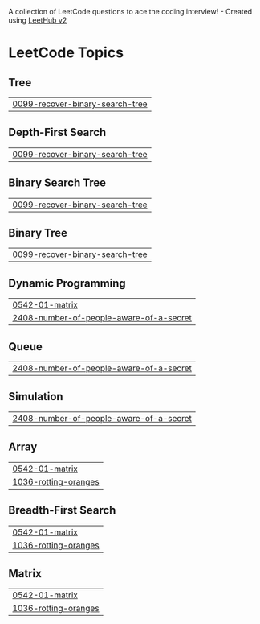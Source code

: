 A collection of LeetCode questions to ace the coding interview! - Created using [LeetHub v2](https://github.com/arunbhardwaj/LeetHub-2.0)
<!---LeetCode Topics Start-->
# LeetCode Topics
## Tree
|  |
| ------- |
| [0099-recover-binary-search-tree](https://github.com/VinodRathod1/DSA_Algo/tree/master/0099-recover-binary-search-tree) |
## Depth-First Search
|  |
| ------- |
| [0099-recover-binary-search-tree](https://github.com/VinodRathod1/DSA_Algo/tree/master/0099-recover-binary-search-tree) |
## Binary Search Tree
|  |
| ------- |
| [0099-recover-binary-search-tree](https://github.com/VinodRathod1/DSA_Algo/tree/master/0099-recover-binary-search-tree) |
## Binary Tree
|  |
| ------- |
| [0099-recover-binary-search-tree](https://github.com/VinodRathod1/DSA_Algo/tree/master/0099-recover-binary-search-tree) |
## Dynamic Programming
|  |
| ------- |
| [0542-01-matrix](https://github.com/VinodRathod1/DSA_Algo/tree/master/0542-01-matrix) |
| [2408-number-of-people-aware-of-a-secret](https://github.com/VinodRathod1/DSA_Algo/tree/master/2408-number-of-people-aware-of-a-secret) |
## Queue
|  |
| ------- |
| [2408-number-of-people-aware-of-a-secret](https://github.com/VinodRathod1/DSA_Algo/tree/master/2408-number-of-people-aware-of-a-secret) |
## Simulation
|  |
| ------- |
| [2408-number-of-people-aware-of-a-secret](https://github.com/VinodRathod1/DSA_Algo/tree/master/2408-number-of-people-aware-of-a-secret) |
## Array
|  |
| ------- |
| [0542-01-matrix](https://github.com/VinodRathod1/DSA_Algo/tree/master/0542-01-matrix) |
| [1036-rotting-oranges](https://github.com/VinodRathod1/DSA_Algo/tree/master/1036-rotting-oranges) |
## Breadth-First Search
|  |
| ------- |
| [0542-01-matrix](https://github.com/VinodRathod1/DSA_Algo/tree/master/0542-01-matrix) |
| [1036-rotting-oranges](https://github.com/VinodRathod1/DSA_Algo/tree/master/1036-rotting-oranges) |
## Matrix
|  |
| ------- |
| [0542-01-matrix](https://github.com/VinodRathod1/DSA_Algo/tree/master/0542-01-matrix) |
| [1036-rotting-oranges](https://github.com/VinodRathod1/DSA_Algo/tree/master/1036-rotting-oranges) |
<!---LeetCode Topics End-->